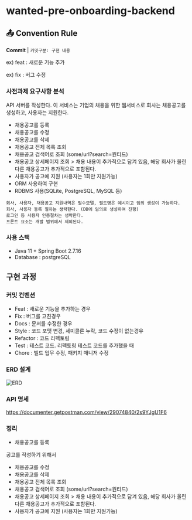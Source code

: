 # wanted-pre-onboarding-backend
## 📤 Convention Rule

**Commit** | `커밋구분: 구현 내용 `

ex) feat : 새로운 기능 추가

ex) fix : 버그 수정

### 사전과제 요구사항 분석

API 서버를 작성한다. 이 서비스는 기업의 채용을 위한 웹서비스로 회사는 채용공고를 생성하고, 사용자는 지원한다.

- 채용공고를 등록
- 채용공고를 수정
- 채용공고를 삭제
- 채용공고 전체 목록 조회
- 채용공고 검색어로 조회 (some/url?search=원티드)
- 채용공고 상세페이지 조회 > 채용 내용이 추가적으로 담겨 있음, 해당 회사가 올린 다른 채용공고가 추가적으로 포함된다.
- 사용자가 공고에 지원 (사용자는 1회만 지원가능)
- ORM 사용하여 구현
- RDBMS 사용(SQLite, PostgreSQL, MySQL 등)

`회사, 사용자, 채용공고 지원내역은 필수모델, 필드명은 예시이고 임의 생성이 가능하다.`  
`회사, 사용자 등록 절차는 생략한다. (DB에 임의로 생성하여 진행)`  
`로그인 등 사용자 인증절차는 생략한다.`  
`프론트 요소는 개발 범위에서 제외된다.`

### 사용 스택
- Java 11 + Spring Boot 2.7.16
- Database : postgreSQL


## 구현 과정

### 커밋 컨벤션

- Feat : 새로운 기능을 추가하는 경우
- Fix : 버그를 고친경우
- Docs : 문서를 수정한 경우
- Style : 코드 포맷 변경, 세미콜론 누락, 코드 수정이 없는경우
- Refactor : 코드 리펙토링
- Test : 테스트 코드. 리펙토링 테스트 코드를 추가했을 때
- Chore : 빌드 업무 수정, 패키지 매니저 수정

### ERD 설계
![ERD](file/image.png)


### API 명세

https://documenter.getpostman.com/view/29074840/2s9YJgU1F6

### 정리
- 채용공고를 등록  

공고를 작성하기 위해서 

- 채용공고를 수정
- 채용공고를 삭제
- 채용공고 전체 목록 조회
- 채용공고 검색어로 조회 (some/url?search=원티드)
- 채용공고 상세페이지 조회 > 채용 내용이 추가적으로 담겨 있음, 해당 회사가 올린 다른 채용공고가 추가적으로 포함된다.
- 사용자가 공고에 지원 (사용자는 1회만 지원가능)
